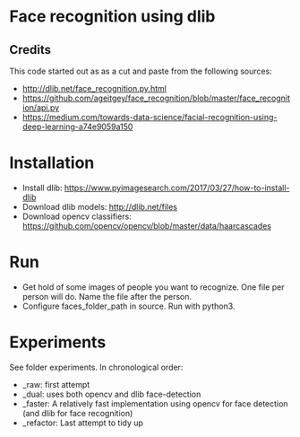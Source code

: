 # Face recognition using dlib

## Credits 
This code started out as as a cut and paste from the following sources:

- http://dlib.net/face_recognition.py.html
- https://github.com/ageitgey/face_recognition/blob/master/face_recognition/api.py
- https://medium.com/towards-data-science/facial-recognition-using-deep-learning-a74e9059a150


# Installation

* Install dlib: https://www.pyimagesearch.com/2017/03/27/how-to-install-dlib
* Download dlib models:  http://dlib.net/files
* Download opencv classifiers:  https://github.com/opencv/opencv/blob/master/data/haarcascades

# Run
* Get hold of some images of people you want to recognize. One file per person will do. Name the file after the person. 
* Configure faces_folder_path in source. Run with python3.


# Experiments
See folder experiments. In chronological order:
* _raw: first attempt
* _dual: uses both opencv and dlib face-detection
* _faster: A relatively fast implementation using opencv for face detection (and dlib for face recognition)
* _refactor: Last attempt to tidy up
 
